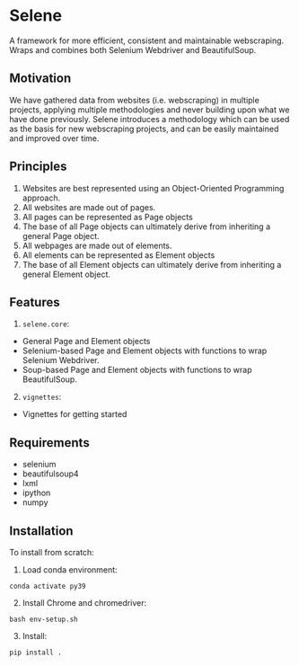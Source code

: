 # Selene
A framework for more efficient, consistent and maintainable webscraping. Wraps and combines both Selenium Webdriver and BeautifulSoup.

## Motivation
We have gathered data from websites (i.e. webscraping) in multiple projects, applying multiple methodologies and never building upon what we have done previously. Selene introduces a methodology which can be used as the basis for new webscraping projects, and can be easily maintained and improved over time.

## Principles
1. Websites are best represented using an Object-Oriented Programming approach.
2. All websites are made out of pages.
  1. All pages can be represented as Page objects
  2. The base of all Page objects can ultimately derive from inheriting a general Page object.   
3. All webpages are made out of elements.
  1. All elements can be represented as Element objects
  2. The base of all Element objects can ultimately derive from inheriting a general Element object.

## Features
1. `selene.core`:
  * General Page and Element objects
  * Selenium-based Page and Element objects with functions to wrap Selenium Webdriver.
  * Soup-based Page and Element objects with functions to wrap BeautifulSoup.
2. `vignettes`:
  * Vignettes for getting started
  
## Requirements
- selenium
- beautifulsoup4
- lxml
- ipython
- numpy

## Installation
To install from scratch:
1. Load conda environment:
```
conda activate py39
```
2. Install Chrome and chromedriver:
```
bash env-setup.sh
```
3. Install:
```
pip install .
```
